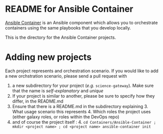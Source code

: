 # README for Ansible Container

[Ansible Container](http://docs.ansible.com/ansible-container/) is an Ansible component which allows you to
orchestrate containers using the same playbooks that you develop locally.

This is the directory for the Ansible Container projects.

# Adding new projects

Each project represents and orchestration scenario. If you would like to add a new
orchstration scenario, please send a pull request with

  1. a new subdirectory for your project (_e.g._ `science-gateway`). Make sure that the name is _self-explanatory_ and _unique_
  2. If your project is similar to another, please be sure to specify how they differ, in the README.md
  2. Ensure  that there is a README.md in the subdirectory explaining
    3. What usage scenario this represents
    4. Which roles the project uses (either galaxy roles, or roles within the DevOps repo)
  3. and of course the project itself :
    4. `cd Containers/Ansible-Container ; mkdir <project name> ; cd <project name> ansible-container init`
